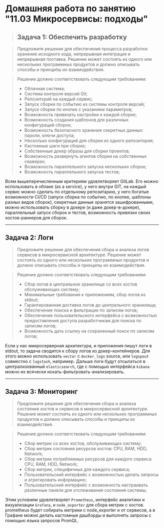 # Домашняя работа по занятию "11.03 Микросервисы: подходы"

> ## Задача 1: Обеспечить разработку

> Предложите решение для обеспечения процесса разработки: хранение исходного кода, непрерывная интеграция и непрерывная поставка. 
> Решение может состоять из одного или нескольких программных продуктов и должно описывать способы и принципы их взаимодействия.

> Решение должно соответствовать следующим требованиям:
> - Облачная система;
> - Система контроля версий Git;
> - Репозиторий на каждый сервис;
> - Запуск сборки по событию из системы контроля версий;
> - Запуск сборки по кнопке с указанием параметров;
> - Возможность привязать настройки к каждой сборке;
> - Возможность создания шаблонов для различных конфигураций сборок;
> - Возможность безопасного хранения секретных данных: пароли, ключи доступа;
> - Несколько конфигураций для сборки из одного репозитория;
> - Кастомные шаги при сборке;
> - Собственные докер образы для сборки проектов;
> - Возможность развернуть агентов сборки на собственных серверах;
> - Возможность параллельного запуска нескольких сборок;
> - Возможность параллельного запуска тестов;

Всем вышеперечисленным критериям удовлетворяет GitLab. Его можно использовать в облаке (as a service), у него внутри GIT, 
на каждый сервис можно сделать по отдельному репозитарию, у него богатые возможности CI/CD 
(запуск сборка по событию, по кнопке, шаблоны разных видов сборок), секретные данные хранятся зашифрованными, можно 
использовать сборку в докере (и даже докер-в-докере), параллельный запуск сборок и тестов, возможность привязки своих 
хостов-раннеров для сборок. 


---
## Задача 2: Логи

> Предложите решение для обеспечения сбора и анализа логов сервисов в микросервисной архитектуре.
> Решение может состоять из одного или нескольких программных продуктов и должно описывать способы и принципы их взаимодействия.

> Решение должно соответствовать следующим требованиям:
> - Сбор логов в центральное хранилище со всех хостов обслуживающих систему;
> - Минимальные требования к приложениям, сбор логов из stdout;
> - Гарантированная доставка логов до центрального хранилища;
> - Обеспечение поиска и фильтрации по записям логов;
> - Обеспечение пользовательского интерфейса с возможностью предоставления доступа разработчикам для поиска по записям логов;
> - Возможность дать ссылку на сохраненный поиск по записям логов;

Если у нас микросерверная архитектура, и приложения пишут логи в stdout, то задача сводится к сбору логов из докер-контейнеров.
Для этого можно использовать `vector` с `docker_logs` source, или `logspout` совместно с `logstash`, например. Дальше логи 
будут отсылаться в централизованный `elasticsearch`, где с помощью интерфейса `kibana` можно их всячески искать-фильтровать-анализировать.


---
## Задача 3: Мониторинг

> Предложите решение для обеспечения сбора и анализа состояния хостов и сервисов в микросервисной архитектуре.
> Решение может состоять из одного или нескольких программных продуктов и должно описывать способы и принципы их взаимодействия.

> Решение должно соответствовать следующим требованиям:
> - Сбор метрик со всех хостов, обслуживающих систему;
> - Сбор метрик состояния ресурсов хостов: CPU, RAM, HDD, Network;
> - Сбор метрик потребляемых ресурсов для каждого сервиса: CPU, RAM, HDD, Network;
> - Сбор метрик, специфичных для каждого сервиса;
> - Пользовательский интерфейс с возможностью делать запросы и агрегировать информацию;
> - Пользовательский интерфейс с возможность настраивать различные панели для отслеживания состояния системы;

Этим условиям удовлетворяет `Prometheus`, интерфейс аналитики и визуализации `Grafana`, и `node_exporter` для сбора метрик с хостов. 
prometheus будет собирать метрики с node_exporter и от сервисов, а в Графане можно делать кастомные дашборды и выполнять запросы с 
помощью языка запросов PromQL.
